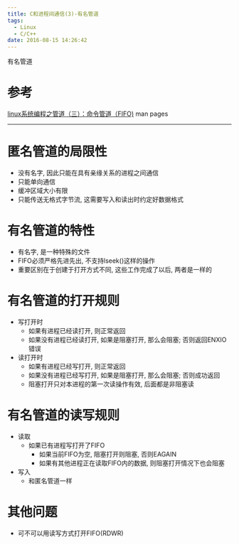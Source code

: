 ```yaml
---
title: C和进程间通信(3)-有名管道
tags:
  - Linux
  - C/C++
date: 2016-08-15 14:26:42
---
```


有名管道
<!--more-->


# 参考
[linux系统编程之管道（三）：命令管道（FIFO)][1]
man pages

---

# 匿名管道的局限性
- 没有名字, 因此只能在具有亲缘关系的进程之间通信
- 只能单向通信
- 缓冲区域大小有限
- 只能传送无格式字节流, 这需要写入和读出时约定好数据格式

# 有名管道的特性
- 有名字, 是一种特殊的文件
- FIFO必须严格先进先出, 不支持lseek()这样的操作
- 重要区别在于创建于打开方式不同, 这些工作完成了以后, 两者是一样的

# 有名管道的打开规则
- 写打开时
    - 如果有进程已经读打开, 则正常返回
    - 如果没有进程已经读打开, 如果是阻塞打开, 那么会阻塞; 否则返回ENXIO错误
- 读打开时
    - 如果有进程已经写打开, 则正常返回
    - 如果没有进程已经写打开, 如果是阻塞打开, 那么会阻塞; 否则成功返回
    - 阻塞打开只对本进程的第一次读操作有效, 后面都是非阻塞读

# 有名管道的读写规则
- 读取
    - 如果已有进程写打开了FIFO
        - 如果当前FIFO为空, 阻塞打开则阻塞, 否则EAGAIN
        - 如果有其他进程正在读取FIFO内的数据, 则阻塞打开情况下也会阻塞
- 写入
    - 和匿名管道一样

# 其他问题
- 可不可以用读写方式打开FIFO(RDWR)

[1]:http://www.cnblogs.com/mickole/p/3192909.html


